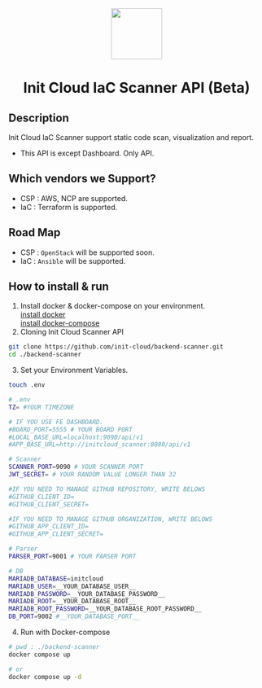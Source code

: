 
<div align="center">  
 <img src="https://github.com/init-cloud/backend-scanner/tree/main/docs/logo.png" width="100">

# Init Cloud IaC Scanner API (Beta)
</div>
 
## Description   
Init Cloud IaC Scanner support static code scan, visualization and report.
* This API is except Dashboard. Only API.

## Which vendors we Support?
* CSP : AWS, NCP are supported.
* IaC : Terraform is supported.

## Road Map
* CSP : `OpenStack` will be supported soon.
* IaC : `Ansible` will be supported.

## How to install & run
1. Install docker & docker-compose on your environment.  
    [install docker](https://docs.docker.com/engine/install/ubuntu/)  
    [install docker-compose](https://docs.docker.com/compose/install/linux/)
2. Cloning Init Cloud Scanner API
```bash
git clone https://github.com/init-cloud/backend-scanner.git
cd ./backend-scanner
```  
3. Set your Environment Variables. 
```bash
touch .env
```
```bash
# .env
TZ= #YOUR TIMEZONE

# IF YOU USE FE DASHBOARD.
#BOARD_PORT=5555 # YOUR BOARD PORT
#LOCAL_BASE_URL=localhost:9090/api/v1
#APP_BASE_URL=http://initcloud_scanner:8080/api/v1

# Scanner
SCANNER_PORT=9090 # YOUR SCANNER PORT
JWT_SECRET= # YOUR RANDOM VALUE LONGER THAN 32

#IF YOU NEED TO MANAGE GITHUB REPOSITORY, WRITE BELOWS
#GITHUB_CLIENT_ID=  
#GITHUB_CLIENT_SECRET= 

#IF YOU NEED TO MANAGE GITHUB ORGANIZATION, WRITE BELOWS
#GITHUB_APP_CLIENT_ID=
#GITHUB_APP_CLIENT_SECRET=

# Parser
PARSER_PORT=9001 # YOUR PARSER PORT

# DB
MARIADB_DATABASE=initcloud
MARIADB_USER=__YOUR_DATABASE_USER__
MARIADB_PASSWORD=__YOUR_DATABASE_PASSWORD__
MARIADB_ROOT=__YOUR_DATABASE_ROOT__
MARIADB_ROOT_PASSWORD=__YOUR_DATABASE_ROOT_PASSWORD__
DB_PORT=9002 #__YOUR_DATABASE_PORT__ 

```   
4. Run with Docker-compose
```bash
# pwd : ./backend-scanner
docker compose up

# or
docker compose up -d
```
